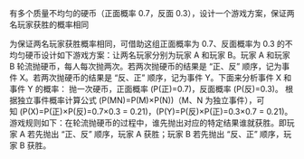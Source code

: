 有多个质量不均匀的硬币（正面概率 0.7，反面 0.3），设计一个游戏方案，保证两
名玩家获胜的概率相同


为保证两名玩家获胜概率相同，可借助这组正面概率为 0.7、反面概率为 0.3 的不均匀硬币设计如下游戏方案：让两名玩家分别为玩家 A 和玩家 B。玩家 A 和玩家 B 轮流抛硬币，每人每次抛两次。若两次抛硬币的结果是 “正、反” 顺序，记为事件 X。若两次抛硬币的结果是 “反、正” 顺序，记为事件 Y。下面来分析事件 X 和事件 Y 的概率：
抛一次硬币，正面概率 \(P(正)=0.7\)，反面概率 \(P(反)=0.3\)。
根据独立事件概率计算公式 \(P(MN)=P(M)×P(N)\)（M、N 为独立事件），可知 \(P(X)=P(正)×P(反)=0.7×0.3 = 0.21\)，\(P(Y)=P(反)×P(正)=0.3×0.7 = 0.21\)。游戏规则如下：在轮流抛硬币的过程中，谁先抛出对应的特定结果谁就获胜。即玩家 A 若先抛出 “正、反” 顺序，玩家 A 获胜；玩家 B 若先抛出 “反、正” 顺序，玩家 B 获胜。